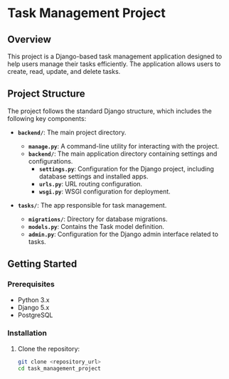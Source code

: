 # Task Management Project

## Overview

This project is a Django-based task management application designed to help users manage their tasks efficiently. The application allows users to create, read, update, and delete tasks.

## Project Structure

The project follows the standard Django structure, which includes the following key components:

- **`backend/`**: The main project directory.

  - **`manage.py`**: A command-line utility for interacting with the project.
  - **`backend/`**: The main application directory containing settings and configurations.
    - **`settings.py`**: Configuration for the Django project, including database settings and installed apps.
    - **`urls.py`**: URL routing configuration.
    - **`wsgi.py`**: WSGI configuration for deployment.

- **`tasks/`**: The app responsible for task management.
  - **`migrations/`**: Directory for database migrations.
  - **`models.py`**: Contains the Task model definition.
  - **`admin.py`**: Configuration for the Django admin interface related to tasks.

## Getting Started

### Prerequisites

- Python 3.x
- Django 5.x
- PostgreSQL

### Installation

1. Clone the repository:
   ```bash
   git clone <repository_url>
   cd task_management_project
   ```
